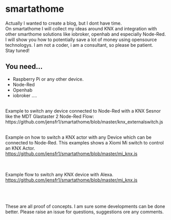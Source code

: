 # smartathome
Actually I wanted to create a blog, but I dont have time.<br />
On smartathome I will collect my ideas around KNX and integration with other smarthome solutions like iobroker, openhab and especially Node-Red. I will show you how to potentially save a lot of money using opensource technologys. I am not a coder, i am a consultant, so please be patient. <br/>
Stay tuned!

## You need...
* Raspberry Pi or any other device. 
* Node-Red
* Openhab
* iobroker
....
<br />
Example to switch any device connected to Node-Red with a KNX Sesnor like the MDT Glastaster 2
Node-Red Flow: <br />
https://github.com/jensfr1/smartathome/blob/master/knx_externalswitch.js

<br />
<br />


Example on how to switch a KNX actor with any Device which can be connected to Node-Red. This examples shows a Xiomi Mi switch to control an KNX Actor. <br />
https://github.com/jensfr1/smartathome/blob/master/mi_knx.js

<br /><br />
Example flow to switch any KNX device with Alexa.<br />
https://github.com/jensfr1/smartathome/blob/master/mi_knx.js


<br />
<br />
<br />
These are all proof of concepts. I am sure some developments can be done better. Please raise an issue for questions, suggestions ore any comments. 
